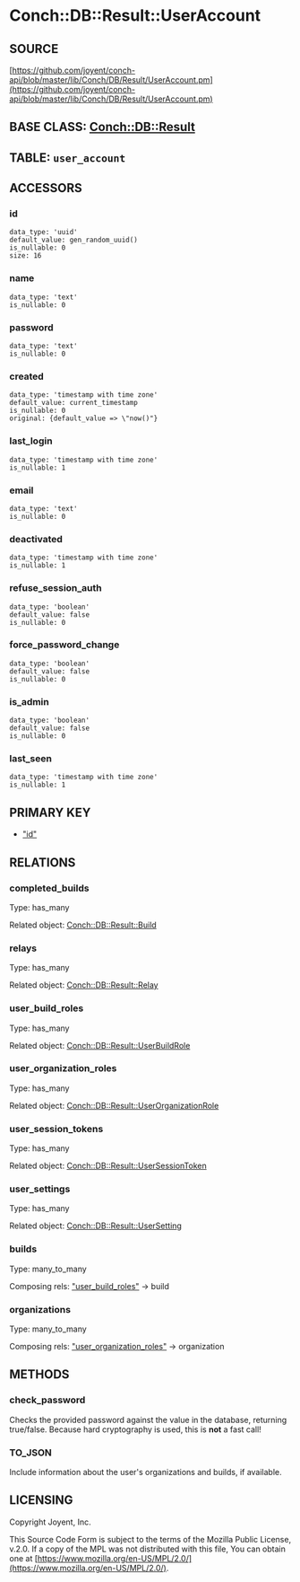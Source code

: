 # Conch::DB::Result::UserAccount

## SOURCE

[https://github.com/joyent/conch-api/blob/master/lib/Conch/DB/Result/UserAccount.pm](https://github.com/joyent/conch-api/blob/master/lib/Conch/DB/Result/UserAccount.pm)

## BASE CLASS: [Conch::DB::Result](../modules/Conch%3A%3ADB%3A%3AResult)

## TABLE: `user_account`

## ACCESSORS

### id

```
data_type: 'uuid'
default_value: gen_random_uuid()
is_nullable: 0
size: 16
```

### name

```
data_type: 'text'
is_nullable: 0
```

### password

```
data_type: 'text'
is_nullable: 0
```

### created

```
data_type: 'timestamp with time zone'
default_value: current_timestamp
is_nullable: 0
original: {default_value => \"now()"}
```

### last\_login

```
data_type: 'timestamp with time zone'
is_nullable: 1
```

### email

```
data_type: 'text'
is_nullable: 0
```

### deactivated

```
data_type: 'timestamp with time zone'
is_nullable: 1
```

### refuse\_session\_auth

```
data_type: 'boolean'
default_value: false
is_nullable: 0
```

### force\_password\_change

```
data_type: 'boolean'
default_value: false
is_nullable: 0
```

### is\_admin

```
data_type: 'boolean'
default_value: false
is_nullable: 0
```

### last\_seen

```
data_type: 'timestamp with time zone'
is_nullable: 1
```

## PRIMARY KEY

- ["id"](#id)

## RELATIONS

### completed\_builds

Type: has\_many

Related object: [Conch::DB::Result::Build](../modules/Conch%3A%3ADB%3A%3AResult%3A%3ABuild)

### relays

Type: has\_many

Related object: [Conch::DB::Result::Relay](../modules/Conch%3A%3ADB%3A%3AResult%3A%3ARelay)

### user\_build\_roles

Type: has\_many

Related object: [Conch::DB::Result::UserBuildRole](../modules/Conch%3A%3ADB%3A%3AResult%3A%3AUserBuildRole)

### user\_organization\_roles

Type: has\_many

Related object: [Conch::DB::Result::UserOrganizationRole](../modules/Conch%3A%3ADB%3A%3AResult%3A%3AUserOrganizationRole)

### user\_session\_tokens

Type: has\_many

Related object: [Conch::DB::Result::UserSessionToken](../modules/Conch%3A%3ADB%3A%3AResult%3A%3AUserSessionToken)

### user\_settings

Type: has\_many

Related object: [Conch::DB::Result::UserSetting](../modules/Conch%3A%3ADB%3A%3AResult%3A%3AUserSetting)

### builds

Type: many\_to\_many

Composing rels: ["user\_build\_roles"](#user_build_roles) -> build

### organizations

Type: many\_to\_many

Composing rels: ["user\_organization\_roles"](#user_organization_roles) -> organization

## METHODS

### check\_password

Checks the provided password against the value in the database, returning true/false.
Because hard cryptography is used, this is **not** a fast call!

### TO\_JSON

Include information about the user's organizations and builds, if available.

## LICENSING

Copyright Joyent, Inc.

This Source Code Form is subject to the terms of the Mozilla Public License,
v.2.0. If a copy of the MPL was not distributed with this file, You can obtain
one at [https://www.mozilla.org/en-US/MPL/2.0/](https://www.mozilla.org/en-US/MPL/2.0/).
